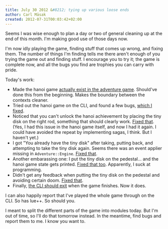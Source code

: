 ```yaml
---
title: July 30 2012 &#8212; tying up various loose ends
author: Carl Mäsak
created: 2012-07-31T00:03:42+02:00
---
```

Seems I was wise enough to plan a day or two of general cleaning up at the end
of this month. I'm making good use of those days now.

I'm now idly playing the game, finding stuff that comes up wrong, and fixing
them. The number of things I'm finding tells me there aren't enough of you
trying the game out and finding stuff. I encourage you to try it; the game is
complete now, and all the bugs you find are trophies you can carry with pride.

Today's work:

* Made the hanoi game [actually exist in the adventure
  game](https://github.com/masak/crypt/commit/3aadbbfecbd721fe8827db2faf6858c50dc0ba37).
  Should've done this from the beginning. Makes the boundary between the
  contexts cleaner.
* Tried out the hanoi game on the CLI, and found a few bugs, [which I
  fixed](https://github.com/masak/crypt/commit/e67c6b00aee6042606eee62662a20096f5e6a5b5).
* Noticed that you can't unlock the hanoi achievement by placing the tiny disk
  on the right rod, something that should clearly work. [Fixed
  that](https://github.com/masak/crypt/commit/8a48e3600e7901dc9f76810a551a80303c2d0777).
  (Yes, I had this issue in the hanoi game itself, and now I had it again. I
  could have avoided the repeat by implementing sagas, I think. But I haven't yet.)
* I got "You already have the tiny disk" after taking, putting back, and
  attempting to take the tiny disk again. Seems there was an event applier
  missing in `Adventure::Engine`. [Fixed
  that](https://github.com/masak/crypt/commit/a561385dae8270acb9f113ad3395b262ce89b239).
* Another embarassing one: I put the tiny disk on the pedestal... and the hanoi
  game state gets printed. [Fixed that
  too](https://github.com/masak/crypt/commit/f98518be7936ea8234b5ec5571e5ffc9ef364467).
  Apparently, I suck at programming.
* Didn't get any feedback when putting the tiny disk on the pedestal and
  avoiding certain doom. [Fixed
  that](https://github.com/masak/crypt/commit/236f76eaec337bc111ab1507ddff6163df05bd81).
* Finally, [the CLI should
  exit](https://github.com/masak/crypt/commit/5e290dd3b77338e13d576492f72fe915a548b738)
  when the game finishes. Now it does.

I can also happily report that I've played the whole game through on the CLI.
So has lue++. So should you.

I meant to split the different parts of the game into modules today. But I'm
out of time, so I'll do that tomorrow instead. In the meantime, find bugs and
report them to me. I know you want to.

